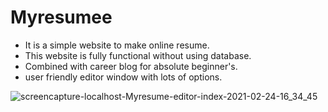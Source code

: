 # Myresumee

* It is a simple website to make online resume.
* This website is fully functional without using database.
* Combined with career blog for absolute beginner's.
* user friendly editor window with lots of options.

![screencapture-localhost-Myresume-editor-index-2021-02-24-16_34_45](https://user-images.githubusercontent.com/55667057/109002566-67188c00-76cc-11eb-9fe6-1fda04cfae2b.png)

